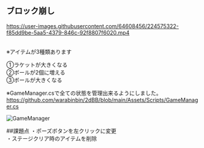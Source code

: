 ## ブロック崩し


https://user-images.githubusercontent.com/64608456/224575322-f85dd9be-5aa5-4379-846c-92f8807f6020.mp4


</BR>
※アイテムが3種類あります</BR>


①ラケットが大きくなる</BR>
②ボールが2個に増える</BR>
③ボールが大きくなる</BR>

※GameManager.csで全ての状態を管理出来るようにしました。</BR>
https://github.com/warabinbin/2dBB/blob/main/Assets/Scripts/GameManager.cs

![GameManager](https://user-images.githubusercontent.com/64608456/224575249-3728df0d-6858-4fe5-a485-c6d1f23e25cf.JPG)

##課題点
・ポーズボタンを左クリックに変更</Br>
・ステージクリア時のアイテムを削除
